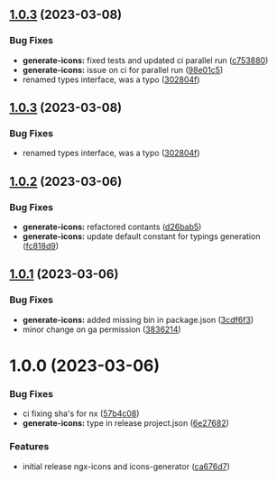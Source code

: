 ## [1.0.3](https://github.com/vonlof/ngx-icons/compare/generate-icons-v1.0.2...generate-icons-v1.0.3) (2023-03-08)


### Bug Fixes

* **generate-icons:** fixed tests and updated ci parallel run ([c753880](https://github.com/vonlof/ngx-icons/commit/c7538804a1ea9402a792d31ae7fac249439c6413))
* **generate-icons:** issue on ci for parallel run ([98e01c5](https://github.com/vonlof/ngx-icons/commit/98e01c53257ca2a7f92dd851e7cd343b039dd0f3))
* renamed types interface, was a typo ([302804f](https://github.com/vonlof/ngx-icons/commit/302804fd649de288ffd6b49cb05918d96063ca25))

## [1.0.3](https://github.com/vonlof/ngx-icons/compare/generate-icons-v1.0.2...generate-icons-v1.0.3) (2023-03-08)


### Bug Fixes

* renamed types interface, was a typo ([302804f](https://github.com/vonlof/ngx-icons/commit/302804fd649de288ffd6b49cb05918d96063ca25))

## [1.0.2](https://github.com/vonlof/ngx-icons/compare/generate-icons-v1.0.1...generate-icons-v1.0.2) (2023-03-06)


### Bug Fixes

* **generate-icons:** refactored contants ([d26bab5](https://github.com/vonlof/ngx-icons/commit/d26bab578517ceba46ae0a1b7ec6b9ba1990bace))
* **generate-icons:** update default constant for typings generation ([fc818d9](https://github.com/vonlof/ngx-icons/commit/fc818d97caa0f9f767bcbdf630a7a35502d63e30))

## [1.0.1](https://github.com/vonlof/ngx-icons/compare/generate-icons-v1.0.0...generate-icons-v1.0.1) (2023-03-06)


### Bug Fixes

* **generate-icons:** added missing bin in package.json ([3cdf6f3](https://github.com/vonlof/ngx-icons/commit/3cdf6f32357ad1a4badb0a27257568eda44158e5))
* minor change on ga permission ([3836214](https://github.com/vonlof/ngx-icons/commit/38362147cc81c09d01dd0a020db85d679bff84ed))

# 1.0.0 (2023-03-06)

### Bug Fixes

- ci fixing sha's for nx ([57b4c08](https://github.com/vonlof/ngx-icons/commit/57b4c0811fe73a4149c6ffab5977874d83ff6f7a))
- **generate-icons:** type in release project.json ([6e27682](https://github.com/vonlof/ngx-icons/commit/6e276821b8d70317fd758ce0659ac62c2f2d8fea))

### Features

- initial release ngx-icons and icons-generator ([ca676d7](https://github.com/vonlof/ngx-icons/commit/ca676d7be382e9fe2ddb97acf7939ded0c0de283))
